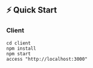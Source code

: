 ## ⚡ Quick Start

### Client
```
cd client
npm install
npm start
access "http://localhost:3000"
```
